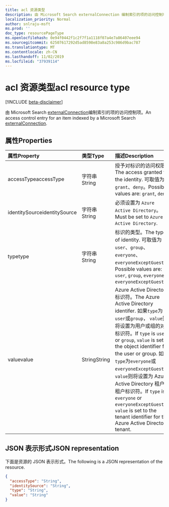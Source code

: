 ```yaml
---
title: acl 资源类型
description: 由 Microsoft Search externalConnection 编制索引的项的访问控制项。
localization_priority: Normal
author: snlraju-msft
ms.prod: ''
doc_type: resourcePageType
ms.openlocfilehash: 0e94f0442f1c2f7f1a1118f07a4e7a86407eee94
ms.sourcegitcommit: 62507617292d5ad8598e83a8a253c986d9bac787
ms.translationtype: MT
ms.contentlocale: zh-CN
ms.lasthandoff: 11/02/2019
ms.locfileid: "37939114"
---
```

# <a name="acl-resource-type"></a><span data-ttu-id="08d2e-103">acl 资源类型</span><span class="sxs-lookup"><span data-stu-id="08d2e-103">acl resource type</span></span>

[!INCLUDE [beta-disclaimer](../../includes/beta-disclaimer.md)]

<span data-ttu-id="08d2e-104">由 Microsoft Search [externalConnection](externalconnection.md)编制索引的项的访问控制项。</span><span class="sxs-lookup"><span data-stu-id="08d2e-104">An access control entry for an item indexed by a Microsoft Search [externalConnection](externalconnection.md).</span></span>

## <a name="properties"></a><span data-ttu-id="08d2e-105">属性</span><span class="sxs-lookup"><span data-stu-id="08d2e-105">Properties</span></span>

| <span data-ttu-id="08d2e-106">属性</span><span class="sxs-lookup"><span data-stu-id="08d2e-106">Property</span></span>       | <span data-ttu-id="08d2e-107">类型</span><span class="sxs-lookup"><span data-stu-id="08d2e-107">Type</span></span>   | <span data-ttu-id="08d2e-108">描述</span><span class="sxs-lookup"><span data-stu-id="08d2e-108">Description</span></span>                                        |
|:---------------|:-------|:---------------------------------------------------|
| <span data-ttu-id="08d2e-109">accessType</span><span class="sxs-lookup"><span data-stu-id="08d2e-109">accessType</span></span>     | <span data-ttu-id="08d2e-110">字符串</span><span class="sxs-lookup"><span data-stu-id="08d2e-110">String</span></span> | <span data-ttu-id="08d2e-111">授予对标识的访问权限。</span><span class="sxs-lookup"><span data-stu-id="08d2e-111">The access granted to the identity.</span></span> <span data-ttu-id="08d2e-112">可取值为：`grant`、`deny`。</span><span class="sxs-lookup"><span data-stu-id="08d2e-112">Possible values are: `grant`, `deny`.</span></span> |
| <span data-ttu-id="08d2e-113">identitySource</span><span class="sxs-lookup"><span data-stu-id="08d2e-113">identitySource</span></span> | <span data-ttu-id="08d2e-114">字符串</span><span class="sxs-lookup"><span data-stu-id="08d2e-114">String</span></span> | <span data-ttu-id="08d2e-115">必须设置为 `Azure Active Directory`。</span><span class="sxs-lookup"><span data-stu-id="08d2e-115">Must be set to `Azure Active Directory`.</span></span>           |
| <span data-ttu-id="08d2e-116">type</span><span class="sxs-lookup"><span data-stu-id="08d2e-116">type</span></span>           | <span data-ttu-id="08d2e-117">字符串</span><span class="sxs-lookup"><span data-stu-id="08d2e-117">String</span></span> | <span data-ttu-id="08d2e-118">标识的类型。</span><span class="sxs-lookup"><span data-stu-id="08d2e-118">The type of identity.</span></span> <span data-ttu-id="08d2e-119">可取值为：`user`、`group`、`everyone`、`everyoneExceptGuests`。</span><span class="sxs-lookup"><span data-stu-id="08d2e-119">Possible values are: `user`, `group`, `everyone`, `everyoneExceptGuests`.</span></span> |
| <span data-ttu-id="08d2e-120">value</span><span class="sxs-lookup"><span data-stu-id="08d2e-120">value</span></span>          | <span data-ttu-id="08d2e-121">String</span><span class="sxs-lookup"><span data-stu-id="08d2e-121">String</span></span> | <span data-ttu-id="08d2e-122">Azure Active Directory 标识符。</span><span class="sxs-lookup"><span data-stu-id="08d2e-122">The Azure Active Directory identifer.</span></span> <span data-ttu-id="08d2e-123">如果`type`为`user`或`group`， `value`则将设置为用户或组的对象标识符。</span><span class="sxs-lookup"><span data-stu-id="08d2e-123">If `type` is `user` or `group`, `value` is set to the object identifier for the user or group.</span></span> <span data-ttu-id="08d2e-124">如果`type`为`everyone`或`everyoneExceptGuests`， `value`则将设置为 Azure Active Directory 租户的租户标识符。</span><span class="sxs-lookup"><span data-stu-id="08d2e-124">If `type` is `everyone` or `everyoneExceptGuests`, `value` is set to the tenant identifier for the Azure Active Directory tenant.</span></span> |

## <a name="json-representation"></a><span data-ttu-id="08d2e-125">JSON 表示形式</span><span class="sxs-lookup"><span data-stu-id="08d2e-125">JSON representation</span></span>

<span data-ttu-id="08d2e-126">下面是资源的 JSON 表示形式。</span><span class="sxs-lookup"><span data-stu-id="08d2e-126">The following is a JSON representation of the resource.</span></span>

<!-- {
  "blockType": "resource",
  "optionalProperties": [

  ],
  "@odata.type": "microsoft.graph.acl",
  "baseType": null
}-->

```json
{
  "accessType": "String",
  "identitySource": "String",
  "type": "String",
  "value": "String"
}
```

<!-- uuid: 16cd6b66-4b1a-43a1-adaf-3a886856ed98
2019-02-04 14:57:30 UTC -->
<!-- {
  "type": "#page.annotation",
  "description": "acl resource",
  "keywords": "",
  "section": "documentation",
  "tocPath": ""
}-->
